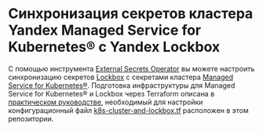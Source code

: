 # Синхронизация секретов кластера Yandex Managed Service for Kubernetes® с Yandex Lockbox

С помощью инструмента [External Secrets Operator](https://external-secrets.io/latest/provider/yandex-lockbox) вы можете настроить синхронизацию секретов [Lockbox](https://yandex.cloud/ru/docs/lockbox) с секретами кластера [Managed Service for Kubernetes®](https://yandex.cloud/ru/docs/managed-kubernetes). Подготовка инфраструктуры для Managed Service for Kubernetes® и Lockbox через Terraform описана в [практическом руководстве](https://cloud.yandex.ru/ru/docs/managed-kubernetes/tutorials/kubernetes-lockbox-secrets), необходимый для настройки конфигурационный файл [k8s-cluster-and-lockbox.tf](k8s-cluster-and-lockbox.tf) расположен в этом репозитории.
